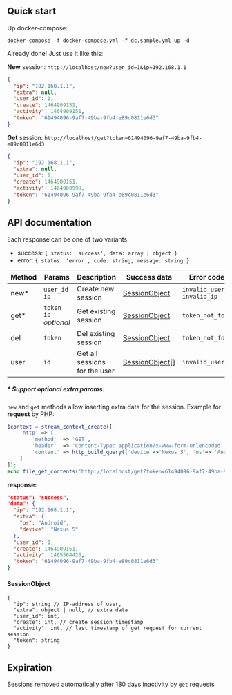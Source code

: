 Quick start
-----------
Up docker-compose: 
```
docker-compose -f docker-compose.yml -f dc.sample.yml up -d
```
Already done! Just use it like this:

**New** session: `http://localhost/new?user_id=1&ip=192.168.1.1`
```json
{
  "ip": "192.168.1.1",
  "extra": null,
  "user_id": 1,
  "create": 1464909151,
  "activity": 1464909151,
  "token": "61494096-9af7-49ba-9fb4-e89c0811e6d3"
}
```
**Get** session: `http://localhost/get?token=61494096-9af7-49ba-9fb4-e89c0811e6d3`
```json
{
  "ip": "192.168.1.1",
  "extra": null,
  "user_id": 1,
  "create": 1464909151,
  "activity": 1464909999,
  "token": "61494096-9af7-49ba-9fb4-e89c0811e6d3"
}
```

API documentation
-----------------
Each response can be one of two variants:

* success: `{ status: 'success', data: array | object }`
* error: `{ status: 'error', code: string, message: string }`

Method | Params | Description | Success data | Error codes
-------|--------|-------------|--------------|------------
new* | `user_id` <br> `ip` | Create new session | [SessionObject](#sessionobject) | `invalid_user_id` <br> `invalid_ip`
get* | `token` <br> `ip` *optional* | Get existing session | [SessionObject](#sessionobject) | `token_not_found`
del | `token` | Del existing session | [SessionObject](#sessionobject) | `token_not_found`
user | `id` | Get all sessions for the user | [SessionObject](#sessionobject)[] | `invalid_user_id`

##### \* Support optional extra params:
`new` and `get` methods allow inserting extra data for the session. Example for **request** by PHP:
```php
$context = stream_context_create([
	'http' => [
		'method'  => 'GET',
		'header'  => 'Content-Type: application/x-www-form-urlencoded' . PHP_EOL,
		'content' => http_build_query(['device'=>'Nexus 5', 'os'=> 'Android'])
	]
]);
echo file_get_contents('http://localhost/get?token=61494096-9af7-49ba-9fb4-e89c0811e6d3', FALSE, $context)
```
**response:**
```json
"status": "success",
"data": {
  "ip": "192.168.1.1",
  "extra": {
    "os": "Android",
    "device": "Nexus 5"
  },
  "user_id": 1,
  "create": 1464909151,
  "activity": 1465564426,
  "token": "61494096-9af7-49ba-9fb4-e89c0811e6d3"
}
```

#### SessionObject
```
{
  "ip": string // IP-address of user,
  "extra": object | null, // extra data
  "user_id": int,
  "create": int, // create session timestamp
  "activity": int, // last timestamp of get request for current session
  "token": string
}
```


Expiration
----------
Sessions removed automatically after 180 days inactivity by `get` requests
